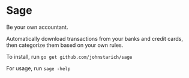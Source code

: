 # Sage

Be your own accountant.

Automatically download transactions from your banks and credit cards, then categorize them based on your own rules.

To install, run `go get github.com/johnstarich/sage`

For usage, run `sage -help`
